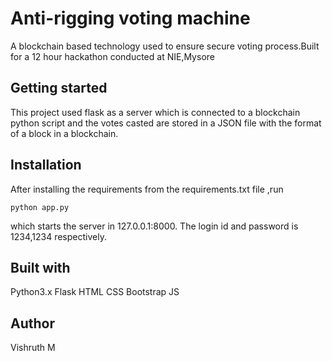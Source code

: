 # Anti-rigging voting machine

A blockchain based technology used to ensure secure voting process.Built for a 12 hour hackathon conducted at NIE,Mysore

## Getting started

This project used flask as a server which is connected to a blockchain python script and the votes casted are stored in a JSON file with the format of a block in a blockchain.

## Installation

After installing the requirements from the requirements.txt file ,run

```
python app.py
```

which starts the server in 127.0.0.1:8000.
The login id and password is 1234,1234 respectively.

## Built with
Python3.x
Flask
HTML
CSS
Bootstrap
JS

## Author
Vishruth M


